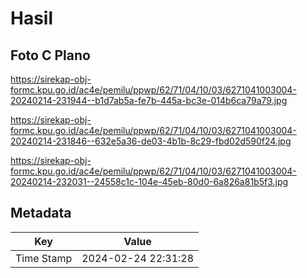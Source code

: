 # Hasil

## Foto C Plano

https://sirekap-obj-formc.kpu.go.id/ac4e/pemilu/ppwp/62/71/04/10/03/6271041003004-20240214-231944--b1d7ab5a-fe7b-445a-bc3e-014b6ca79a79.jpg

https://sirekap-obj-formc.kpu.go.id/ac4e/pemilu/ppwp/62/71/04/10/03/6271041003004-20240214-231846--632e5a36-de03-4b1b-8c29-fbd02d590f24.jpg

https://sirekap-obj-formc.kpu.go.id/ac4e/pemilu/ppwp/62/71/04/10/03/6271041003004-20240214-232031--24558c1c-104e-45eb-80d0-6a826a81b5f3.jpg


## Metadata

| Key        | Value               |
| ---------- | ------------------- |
| Time Stamp | 2024-02-24 22:31:28 |



